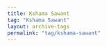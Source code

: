```yaml
---
title: Kshama Sawant
tag: "Kshama Sawant"
layout: archive-tags
permalink: "tag/kshama-sawant"
---
```

